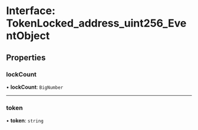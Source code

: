 # Interface: TokenLocked\_address\_uint256\_EventObject

## Properties

### lockCount

• **lockCount**: `BigNumber`

___

### token

• **token**: `string`
